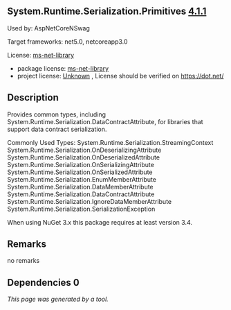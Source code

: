 System.Runtime.Serialization.Primitives [4.1.1](https://www.nuget.org/packages/System.Runtime.Serialization.Primitives/4.1.1)
--------------------

Used by: AspNetCoreNSwag

Target frameworks: net5.0, netcoreapp3.0

License: [ms-net-library](../../../../licenses/ms-net-library) 

- package license: [ms-net-library](http://go.microsoft.com/fwlink/?LinkId=329770) 
- project license: [Unknown](https://dot.net/) , License should be verified on https://dot.net/

Description
-----------
Provides common types, including System.Runtime.Serialization.DataContractAttribute, for libraries that support data contract serialization.

Commonly Used Types:
System.Runtime.Serialization.StreamingContext
System.Runtime.Serialization.OnDeserializingAttribute
System.Runtime.Serialization.OnDeserializedAttribute
System.Runtime.Serialization.OnSerializingAttribute
System.Runtime.Serialization.OnSerializedAttribute
System.Runtime.Serialization.EnumMemberAttribute
System.Runtime.Serialization.DataMemberAttribute
System.Runtime.Serialization.DataContractAttribute
System.Runtime.Serialization.IgnoreDataMemberAttribute
System.Runtime.Serialization.SerializationException
 
When using NuGet 3.x this package requires at least version 3.4.

Remarks
-----------
no remarks


Dependencies 0
-----------


*This page was generated by a tool.*